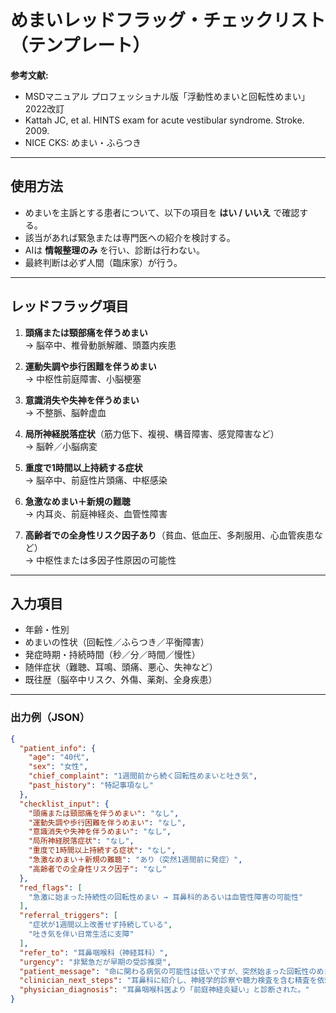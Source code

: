 
# めまいレッドフラッグ・チェックリスト（テンプレート）

**参考文献:**  
- MSDマニュアル プロフェッショナル版「浮動性めまいと回転性めまい」2022改訂  
- Kattah JC, et al. HINTS exam for acute vestibular syndrome. Stroke. 2009.  
- NICE CKS: めまい・ふらつき  

---

## 使用方法
- めまいを主訴とする患者について、以下の項目を **はい / いいえ** で確認する。  
- 該当があれば緊急または専門医への紹介を検討する。  
- AIは **情報整理のみ** を行い、診断は行わない。  
- 最終判断は必ず人間（臨床家）が行う。  

---

## レッドフラッグ項目

1. **頭痛または頸部痛を伴うめまい**  
   → 脳卒中、椎骨動脈解離、頭蓋内疾患  

2. **運動失調や歩行困難を伴うめまい**  
   → 中枢性前庭障害、小脳梗塞  

3. **意識消失や失神を伴うめまい**  
   → 不整脈、脳幹虚血  

4. **局所神経脱落症状**（筋力低下、複視、構音障害、感覚障害など）  
   → 脳幹／小脳病変  

5. **重度で1時間以上持続する症状**  
   → 脳卒中、前庭性片頭痛、中枢感染  

6. **急激なめまい＋新規の難聴**  
   → 内耳炎、前庭神経炎、血管性障害  

7. **高齢者での全身性リスク因子あり**（貧血、低血圧、多剤服用、心血管疾患など）  
   → 中枢性または多因子性原因の可能性  

---

## 入力項目
- 年齢・性別  
- めまいの性状（回転性／ふらつき／平衡障害）  
- 発症時期・持続時間（秒／分／時間／慢性）  
- 随伴症状（難聴、耳鳴、頭痛、悪心、失神など）  
- 既往歴（脳卒中リスク、外傷、薬剤、全身疾患）  

---

### 出力例（JSON）

```json
{
  "patient_info": {
    "age": "40代",
    "sex": "女性",
    "chief_complaint": "1週間前から続く回転性めまいと吐き気",
    "past_history": "特記事項なし"
  },
  "checklist_input": {
    "頭痛または頸部痛を伴うめまい": "なし",
    "運動失調や歩行困難を伴うめまい": "なし",
    "意識消失や失神を伴うめまい": "なし",
    "局所神経脱落症状": "なし",
    "重度で1時間以上持続する症状": "なし",
    "急激なめまい＋新規の難聴": "あり（突然1週間前に発症）",
    "高齢者での全身性リスク因子": "なし"
  },
  "red_flags": [
    "急激に始まった持続性の回転性めまい → 耳鼻科的あるいは血管性障害の可能性"
  ],
  "referral_triggers": [
    "症状が1週間以上改善せず持続している",
    "吐き気を伴い日常生活に支障"
  ],
  "refer_to": "耳鼻咽喉科（神経耳科）",
  "urgency": "非緊急だが早期の受診推奨",
  "patient_message": "命に関わる病気の可能性は低いですが、突然始まった回転性のめまいは耳の神経の炎症などが原因となることがあります。耳鼻科での精査を受けることをお勧めします。",
  "clinician_next_steps": "耳鼻科に紹介し、神経学的診察や聴力検査を含む精査を依頼。",
  "physician_diagnosis": "耳鼻咽喉科医より「前庭神経炎疑い」と診断された。"
}
